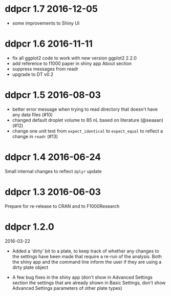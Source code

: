 # ddpcr 1.7 2016-12-05

- some improvements to Shiny UI

# ddpcr 1.6 2016-11-11

- fix all ggplot2 code to work with new version ggplot2 2.2.0
- add reference to f1000 paper in shiny app About section
- suppress messages from readr
- upgrade to DT v0.2

# ddpcr 1.5 2016-08-03

- better error message when trying to read directory that doesn't have any data files (#10)
- changed default droplet volume to 85 nL based on literature (@seaaan) (#12)
- change one unit test from `expect_identical` to `expect_equal` to reflect a change in `readr` (#13)

# ddpcr 1.4 2016-06-24

Small internal changes to reflect `dplyr` update

# ddpcr 1.3 2016-06-03

Prepare for re-release to CRAN and to F1000Research

# ddpcr 1.2.0

2016-03-22

- Added a 'dirty' bit to a plate, to keep track of whether any changes to the settings have been made that require a re-run of the analysis.  Both the shiny app and the command line inform the user if they are using a dirty plate object

- A few bug fixes in the shiny app (don't show in Advanced Settings section the settings that are already shown in Basic Settings, don't show Advanced Settings parameters of other plate types)
